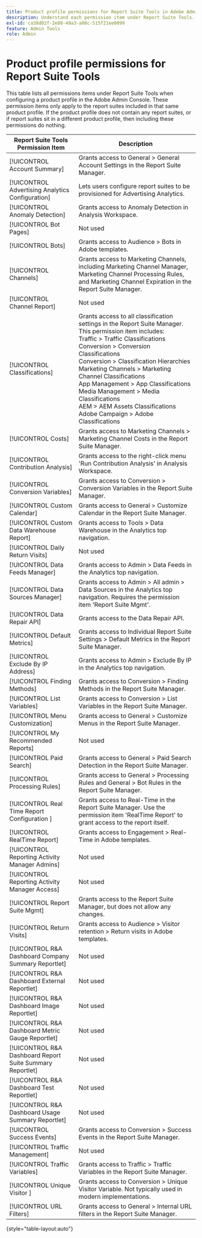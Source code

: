 ```yaml
---
title: Product profile permissions for Report Suite Tools in Adobe Admin Console
description: Understand each permission item under Report Suite Tools.
exl-id: ca38d02f-2e88-49a3-a08c-515f21ee0099
feature: Admin Tools
role: Admin
---
```

# Product profile permissions for Report Suite Tools

This table lists all permissions items under Report Suite Tools when configuring a product profile in the Adobe Admin Console. These permission items only apply to the report suites included in that same product profile. If the product profile does not contain any report suites, or if report suites sit in a different product profile, then including these permissions do nothing.

| Report Suite Tools Permission Item | Description |
|------|------|
| [!UICONTROL Account Summary] | Grants access to General > General Account Settings in the Report Suite Manager. |
| [!UICONTROL Advertising Analytics Configuration] | Lets users configure report suites to be provisioned for Advertising Analytics. |
| [!UICONTROL Anomaly Detection] | Grants access to Anomaly Detection in Analysis Workspace. |
| [!UICONTROL Bot Pages] | Not used |
| [!UICONTROL Bots] | Grants access to Audience > Bots in Adobe templates. |
| [!UICONTROL Channels]| Grants access to Marketing Channels, including Marketing Channel Manager, Marketing Channel Processing Rules, and Marketing Channel Expiration in the Report Suite Manager. |
| [!UICONTROL Channel Report] | Not used | 
| [!UICONTROL Classifications] | Grants access to all classification settings in the Report Suite Manager. This permission item includes: <br>Traffic > Traffic Classifications<br>Conversion > Conversion Classifications<br>Conversion > Classification Hierarchies<br>Marketing Channels > Marketing Channel Classifications<br>App Management > App Classifications<br>Media Management > Media Classifications<br>AEM > AEM Assets Classifications<br>Adobe Campaign > Adobe Classifications |
| [!UICONTROL Costs] | Grants access to Marketing Channels > Marketing Channel Costs in the Report Suite Manager. |
| [!UICONTROL Contribution Analysis] | Grants access to the right-click menu 'Run Contribution Analysis' in Analysis Workspace. |
| [!UICONTROL Conversion Variables] | Grants access to Conversion > Conversion Variables in the Report Suite Manager. |
| [!UICONTROL Custom Calendar] | Grants access to General > Customize Calendar in the Report Suite Manager. |
| [!UICONTROL Custom Data Warehouse Report] | Grants access to Tools > Data Warehouse in the Analytics top navigation. |
| [!UICONTROL Daily Return Visits] | Not used |
| [!UICONTROL Data Feeds Manager] | Grants access to Admin > Data Feeds in the Analytics top navigation. |
| [!UICONTROL Data Sources Manager] | Grants access to Admin > All admin > Data Sources in the Analytics top navigation. Requires the permission item 'Report Suite Mgmt'. |
| [!UICONTROL Data Repair API] | Grants access to the Data Repair API. |
| [!UICONTROL Default Metrics] | Grants access to Individual Report Suite Settings > Default Metrics in the Report Suite Manager. |
| [!UICONTROL Exclude By IP Address] | Grants access to Admin > Exclude By IP in the Analytics top navigation. |
| [!UICONTROL Finding Methods] | Grants access to Conversion > Finding Methods in the Report Suite Manager. |
| [!UICONTROL List Variables]| Grants access to Conversion > List Variables in the Report Suite Manager. |
| [!UICONTROL Menu Customization] | Grants access to General > Customize Menus in the Report Suite Manager. |
| [!UICONTROL My Recommended Reports] | Not used |
| [!UICONTROL Paid Search] | Grants access to General > Paid Search Detection in the Report Suite Manager. |
| [!UICONTROL Processing Rules]| Grants access to General > Processing Rules and General > Bot Rules in the Report Suite Manager. |
| [!UICONTROL Real Time Report Configuration ]| Grants access to Real-Time in the Report Suite Manager. Use the permission item 'RealTime Report' to grant access to the report itself. |
| [!UICONTROL RealTime Report] | Grants access to Engagement > Real-Time in Adobe templates. |
| [!UICONTROL Reporting Activity Manager Admins] | Not used |
| [!UICONTROL Reporting Activity Manager Access] | Not used |
| [!UICONTROL Report Suite Mgmt] | Grants access to the Report Suite Manager, but does not allow any changes. |
| [!UICONTROL Return Visits] | Grants access to Audience > Visitor retention > Return visits in Adobe templates. |
| [!UICONTROL R&A Dashboard Company Summary Reportlet] | Not used |
| [!UICONTROL R&A Dashboard External Reportlet] | Not used |
| [!UICONTROL R&A Dashboard Image Reportlet] | Not used |
| [!UICONTROL R&A Dashboard Metric Gauge Reportlet] | Not used |
| [!UICONTROL R&A Dashboard Report Suite Summary Reportlet] | Not used |
| [!UICONTROL R&A Dashboard Test Reportlet] | Not used |
| [!UICONTROL R&A Dashboard Usage Summary Reportlet] | Not used |
| [!UICONTROL Success Events]| Grants access to Conversion > Success Events in the Report Suite Manager. |
| [!UICONTROL Traffic Management] | Not used |
| [!UICONTROL Traffic Variables] | Grants access to Traffic > Traffic Variables in the Report Suite Manager. |
| [!UICONTROL Unique Visitor ]| Grants access to Conversion > Unique Visitor Variable. Not typically used in modern implementations. |
| [!UICONTROL URL Filters] | Grants access to General > Internal URL filters in the Report Suite Manager. |

{style="table-layout:auto"}
